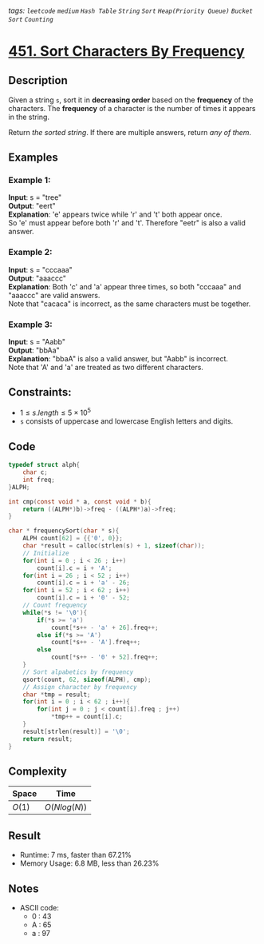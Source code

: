 ###### tags: `leetcode` `medium` `Hash Table` `String` `Sort` `Heap(Priority Queue)` `Bucket Sort` `Counting`
# [451. Sort Characters By Frequency](https://leetcode.com/problems/sort-characters-by-frequency/)

## Description

Given a string `s`, sort it in **decreasing order** based on the **frequency** of the characters. The **frequency** of a character is the number of times it appears in the string.  

Return *the sorted string*. If there are multiple answers, return *any of them*.  

## Examples
### Example 1:

**Input**: s = "tree"  
**Output**: "eert"  
**Explanation**: 'e' appears twice while 'r' and 't' both appear once.  
So 'e' must appear before both 'r' and 't'. Therefore "eetr" is also a valid answer.  

### Example 2:

**Input**: s = "cccaaa"  
**Output**: "aaaccc"  
**Explanation**: Both 'c' and 'a' appear three times, so both "cccaaa" and "aaaccc" are valid answers.  
Note that "cacaca" is incorrect, as the same characters must be together.  

### Example 3:

**Input**: s = "Aabb"  
**Output**: "bbAa"  
**Explanation**: "bbaA" is also a valid answer, but "Aabb" is incorrect.  
Note that 'A' and 'a' are treated as two different characters.  

## Constraints:

- $1 \leq s.length \leq 5 \times 10^5$  
- `s` consists of uppercase and lowercase English letters and digits.  

## Code

```c
typedef struct alph{
    char c;
    int freq;
}ALPH;

int cmp(const void * a, const void * b){
    return ((ALPH*)b)->freq - ((ALPH*)a)->freq;
}

char * frequencySort(char * s){
    ALPH count[62] = {{'0', 0}};
    char *result = calloc(strlen(s) + 1, sizeof(char));
    // Initialize
    for(int i = 0 ; i < 26 ; i++)
        count[i].c = i + 'A';
    for(int i = 26 ; i < 52 ; i++)
        count[i].c = i + 'a' - 26;
    for(int i = 52 ; i < 62 ; i++)
        count[i].c = i + '0' - 52;
    // Count frequency
    while(*s != '\0'){
        if(*s >= 'a')
            count[*s++ - 'a' + 26].freq++;
        else if(*s >= 'A')
            count[*s++ - 'A'].freq++;
        else
            count[*s++ - '0' + 52].freq++;
    }
    // Sort alpabetics by frequency
    qsort(count, 62, sizeof(ALPH), cmp);
    // Assign character by frequency
    char *tmp = result;
    for(int i = 0 ; i < 62 ; i++){
        for(int j = 0 ; j < count[i].freq ; j++)
            *tmp++ = count[i].c;
    }
    result[strlen(result)] = '\0';
    return result;
}
```

## Complexity

|Space |Time        |
|-     |-           |
|$O(1)$|$O(Nlog(N))$|

## Result

- Runtime: 7 ms, faster than 67.21%  
- Memory Usage: 6.8 MB, less than 26.23%  

## Notes

- ASCII code:  
    - 0 : 43  
    - A : 65  
    - a : 97  
